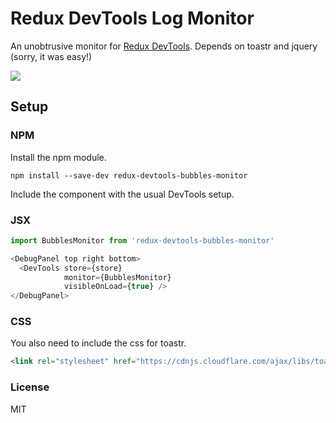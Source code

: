 Redux DevTools Log Monitor
=========================

An unobtrusive monitor for [Redux DevTools](https://github.com/gaearon/redux-devtools). Depends on toastr and jquery (sorry, it was easy!)

![](http://imgur.com/KSxngwN.gif)

## Setup
### NPM
Install the npm module.
```
npm install --save-dev redux-devtools-bubbles-monitor
```
Include the component with the usual DevTools setup.
### JSX
```javascript
import BubblesMonitor from 'redux-devtools-bubbles-monitor'

<DebugPanel top right bottom>
  <DevTools store={store}
            monitor={BubblesMonitor}
            visibleOnLoad={true} />
</DebugPanel>

```
### CSS
You also need to include the css for toastr.
```html
<link rel="stylesheet" href="https://cdnjs.cloudflare.com/ajax/libs/toastr.js/latest/css/toastr.min.css">
```
### License

MIT
